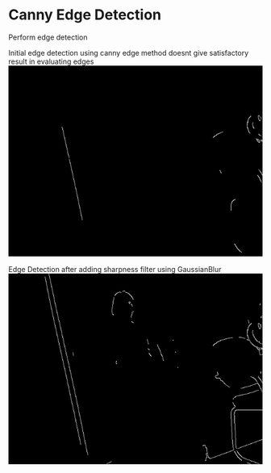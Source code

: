 # Canny Edge Detection

Perform edge detection

Initial edge detection using canny edge method doesnt give satisfactory result in evaluating edges
![centre_grid_box](../imgs/3_edges_badoutput_edge_detection.jpeg)

Edge Detection after adding sharpness filter using GaussianBlur
![centre_grid_box](../imgs/3_edges.jpeg)